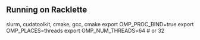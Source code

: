## Running on Racklette
slurm, cudatoolkit, cmake, gcc, cmake
export OMP_PROC_BIND=true
export OMP_PLACES=threads
export OMP_NUM_THREADS=64 # or 32